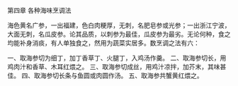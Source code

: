 第四章 各种海味烹调法

海色黄名广参，一出福建，色白肉粳厚，无刺，名肥皂参或光参；一出浙江宁波，大面无刺，名瓜皮参。论其品质，以刺参为最佳，瓜皮参为最劣。无论何种，食之均能补身消痰，有人单独食之，然用为蔬菜实居多。数烹调之法有六：

一、取海参切为细丁，加丁香草丁、火腿丁，入鸡汤作羹。
二、取海参切长，用鸡肉汁和香草、木耳红煨之。
三、取海参切成丝，用鸡汁凉拌，加芥末，其味甚佳。
四、取海参切长条与鱼圆或肉圆作汤。
五、取海参共蟹黄红煨之。